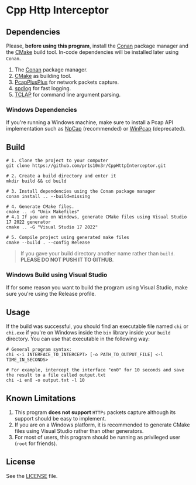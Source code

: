 # Cpp Http Interceptor

## Dependencies

Please, **before using this program**, install the [Conan](https://conan.io/) package manager and the [CMake](https://cmake.org/) build tool.
In-code dependencies will be installed later using `Conan`.

1. The [Conan](https://conan.io/) package manager.
2. [CMake](https://cmake.org/) as building tool.
3. [PcapPlusPlus](https://pcapplusplus.github.io/) for network packets capture.
4. [spdlog](https://github.com/gabime/spdlog) for fast logging.
5. [TCLAP](https://tclap.sourceforge.net/) for command line argument parsing.

### Windows Dependencies

If you're running a Windows machine, make sure to install a Pcap API implementation such as
[NpCap](https://npcap.com/#download) (recommended) or [WinPcap](https://www.winpcap.org/install/default.htm) (deprecated).

## Build

```shell
# 1. Clone the project to your computer
git clone https://github.com/pr1s10n3r/CppHttpInterceptor.git

# 2. Create a build directory and enter it
mkdir build && cd build

# 3. Install dependencies using the Conan package manager
conan install .. --build=missing

# 4. Generate CMake files.
cmake .. -G "Unix Makefiles"
# 4.1 If you are on Windows, generate CMake files using Visual Studio 17 2022 generator
cmake .. -G "Visual Studio 17 2022"

# 5. Compile project using generated make files
cmake --build . --config Release
```

> If you gave your build directory another name rather than `build`. **PLEASE DO NOT PUSH IT TO GITHUB**.

### Windows Build using Visual Studio

If for some reason you want to build the program using Visual Studio, make sure you're using the Release profile.

## Usage

If the build was successful, you should find an executable file named `chi` or `chi.exe` if you're on Windows inside the
`bin` library inside your `build` directory. You can use that executable in the following way:

```shell
# General program syntax:
chi <-i INTERFACE_TO_INTERCEPT> [-o PATH_TO_OUTPUT_FILE] <-l TIME_IN_SECONDS>

# For example, intercept the interface "en0" for 10 seconds and save the result to a file called output.txt
chi -i en0 -o output.txt -l 10
```

## Known Limitations

1. This program **does not support** `HTTPs` packets capture although its support should be easy to implement.
2. If you are on a Windows platform, it is recommended to generate CMake files using Visual Studio rather than other generators.
3. For most of users, this program should be running as privileged user (`root` for friends).

## License

See the [LICENSE](./LICENSE) file.
